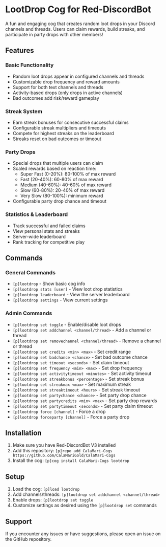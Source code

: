 # LootDrop Cog for Red-DiscordBot

A fun and engaging cog that creates random loot drops in your Discord channels and threads. Users can claim rewards, build streaks, and participate in party drops with other members!

## Features

### Basic Functionality
- Random loot drops appear in configured channels and threads
- Customizable drop frequency and reward amounts
- Support for both text channels and threads
- Activity-based drops (only drops in active channels)
- Bad outcomes add risk/reward gameplay

### Streak System
- Earn streak bonuses for consecutive successful claims
- Configurable streak multipliers and timeouts
- Compete for highest streaks on the leaderboard
- Streaks reset on bad outcomes or timeout

### Party Drops
- Special drops that multiple users can claim
- Scaled rewards based on reaction time:
  - Super Fast (0-20%): 80-100% of max reward
  - Fast (20-40%): 60-80% of max reward
  - Medium (40-60%): 40-60% of max reward
  - Slow (60-80%): 20-40% of max reward
  - Very Slow (80-100%): minimum reward
- Configurable party drop chance and timeout

### Statistics & Leaderboard
- Track successful and failed claims
- View personal stats and streaks
- Server-wide leaderboard
- Rank tracking for competitive play

## Commands

### General Commands
- `[p]lootdrop` - Show basic cog info
- `[p]lootdrop stats [user]` - View loot drop statistics
- `[p]lootdrop leaderboard` - View the server leaderboard
- `[p]lootdrop settings` - View current settings

### Admin Commands
- `[p]lootdrop set toggle` - Enable/disable loot drops
- `[p]lootdrop set addchannel <channel/thread>` - Add a channel or thread
- `[p]lootdrop set removechannel <channel/thread>` - Remove a channel or thread
- `[p]lootdrop set credits <min> <max>` - Set credit range
- `[p]lootdrop set badchance <chance>` - Set bad outcome chance
- `[p]lootdrop set timeout <seconds>` - Set claim timeout
- `[p]lootdrop set frequency <min> <max>` - Set drop frequency
- `[p]lootdrop set activitytimeout <minutes>` - Set activity timeout
- `[p]lootdrop set streakbonus <percentage>` - Set streak bonus
- `[p]lootdrop set streakmax <max>` - Set maximum streak
- `[p]lootdrop set streaktimeout <hours>` - Set streak timeout
- `[p]lootdrop set partychance <chance>` - Set party drop chance
- `[p]lootdrop set partycredits <min> <max>` - Set party drop rewards
- `[p]lootdrop set partytimeout <seconds>` - Set party claim timeout
- `[p]lootdrop force [channel]` - Force a drop
- `[p]lootdrop forceparty [channel]` - Force a party drop

## Installation

1. Make sure you have Red-DiscordBot V3 installed
2. Add this repository: `[p]repo add CalaMari-Cogs https://github.com/CalaMariGold/CalaMari-Cogs`
3. Install the cog: `[p]cog install CalaMari-Cogs lootdrop`

## Setup

1. Load the cog: `[p]load lootdrop`
2. Add channels/threads: `[p]lootdrop set addchannel <channel/thread>`
3. Enable drops: `[p]lootdrop set toggle`
4. Customize settings as desired using the `[p]lootdrop set` commands

## Support

If you encounter any issues or have suggestions, please open an issue on the GitHub repository.

